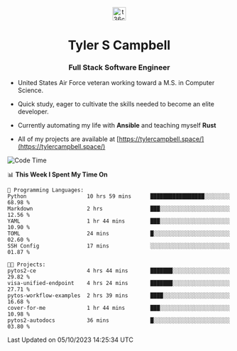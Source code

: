 <p align="center">
<a href="https://www.linkedin.com/in/t36campbell" target="blank"><img align="center" src="https://ik.imagekit.io/t36campbell/Portfolio/linkedin.png.original_m8bbGgPh6.png" alt="t36campbell" height="30" width="30" /></a>
</p>
<h1 align="center">Tyler S Campbell</h1>
<h3 align="center">Full Stack Software Engineer</h3>

* United States Air Force veteran working toward a M.S. in Computer Science.

* Quick study, eager to cultivate the skills needed to become an elite developer.

* Currently automating my life with **Ansible** and teaching myself **Rust**

* All of my projects are available at [https://tylercampbell.space/](https://tylercampbell.space/)

<!--START_SECTION:waka-->
![Code Time](http://img.shields.io/badge/Code%20Time-2%2C863%20hrs%2046%20mins-blue)

📊 **This Week I Spent My Time On** 

```text
💬 Programming Languages: 
Python                   10 hrs 59 mins      █████████████████░░░░░░░░   68.98 % 
Markdown                 2 hrs               ███░░░░░░░░░░░░░░░░░░░░░░   12.56 % 
YAML                     1 hr 44 mins        ███░░░░░░░░░░░░░░░░░░░░░░   10.90 % 
TOML                     24 mins             █░░░░░░░░░░░░░░░░░░░░░░░░   02.60 % 
SSH Config               17 mins             ░░░░░░░░░░░░░░░░░░░░░░░░░   01.87 % 

🐱‍💻 Projects: 
pytos2-ce                4 hrs 44 mins       ███████░░░░░░░░░░░░░░░░░░   29.82 % 
visa-unified-endpoint    4 hrs 24 mins       ███████░░░░░░░░░░░░░░░░░░   27.71 % 
pytos-workflow-examples  2 hrs 39 mins       ████░░░░░░░░░░░░░░░░░░░░░   16.68 % 
cover-for-me             1 hr 44 mins        ███░░░░░░░░░░░░░░░░░░░░░░   10.98 % 
pytos2-autodocs          36 mins             █░░░░░░░░░░░░░░░░░░░░░░░░   03.80 % 
```


 Last Updated on 05/10/2023 14:25:34 UTC
<!--END_SECTION:waka-->
